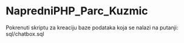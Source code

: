 # NapredniPHP_Parc_Kuzmic
Pokrenuti skriptu za kreaciju baze podataka koja se nalazi na putanji: sql/chatbox.sql
